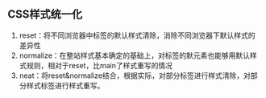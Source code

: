 

## CSS样式统一化
1. reset：将不同浏览器中标签的默认样式清除，消除不同浏览器下默认样式的差异性
2. normalize：在整站样式基本确定的基础上，对标签的默元素也能够用默认样式规则，相对于reset，比main了样式重写的情况
3. neat：将reset&normalize结合，根据实际，对部分标签进行样式清除，对部分样式标签进行样式重写。